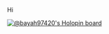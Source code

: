 
  Hi  

[![@bayah97420's Holopin board](https://holopin.io/api/user/board?user=bayah97420)](https://holopin.io/@bayah97420)
